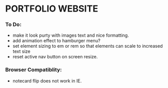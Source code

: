 PORTFOLIO WEBSITE
======================================================================

### To Do:
- make it look purty with images text and nice formatting.
- add animation effect to hamburger menu?
- set element sizing to em or rem so that elements can scale to increased text size
- reset active nav button on screen resize.

### Browser Compatiblity:

- notecard flip does not work in IE.
